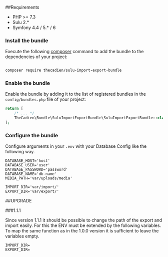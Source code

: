 ##Requirements

* PHP >= 7.3 
* Sulu 2.*
* Symfony 4.4 / 5.* / 6


### Install the bundle 

Execute the following [composer](https://getcomposer.org/) command to add the bundle to the dependencies of your 
project:

```bash

composer require thecadien/sulu-import-export-bundle

```

### Enable the bundle 
 
 Enable the bundle by adding it to the list of registered bundles in the `config/bundles.php` file of your project:
 
 ```php
 return [
     /* ... */
     TheCadien\Bundle\SuluImportExportBundle\SuluImportExportBundle::class => ['all' => true],
 ];
 ```

### Configure the bundle 

Configure arguments in your `.env` with your Database Config like the following way.

 ```dotenv
DATABASE_HOST='host'
DATABASE_USER='user'
DATABASE_PASSWORD='password'
DATABASE_NAME='db-name'
MEDIA_PATH='var/uploads/media'

IMPORT_DIR='var/import/'
EXPORT_DIR='var/export/'
 ```



##UPGRADE

###1.1.1

Since version 1.1.1 it should be possible to change the path of the export and import easily.
For this the ENV must be extended by the following variables.
To map the same function as in the 1.0.0 version it is sufficient to leave the variables empty.

 ```dotenv
IMPORT_DIR=
EXPORT_DIR=
 ```